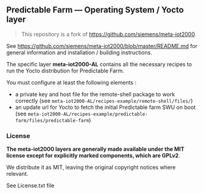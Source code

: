 Predictable Farm — Operating System / Yocto layer
---

> This repository is a fork of https://github.com/siemens/meta-iot2000.

See https://github.com/siemens/meta-iot2000/blob/master/README.md for general information and installation / building instructions.

The specific layer **meta-iot2000-AL** contains all the necessary recipes to run the Yocto distribution for Predictable Farm.

You must configure at least the following elements :

  - a private key and host file for the remote-shell package to work correctly (see `meta-iot2000-AL/recipes-example/remote-shell/files/`)
  - an update url for Yocto to fetch the initial Predictable farm SWU on boot (see `meta-iot2000-AL/recipes-example/predictable-farm/files/predictable-farm`)

### License

**The meta-iot2000 layers are generally made available under the MIT license except for explicitly marked components, which are GPLv2**.

We distribute it as MIT, leaving the original copyright notices where relevant.

See License.txt file